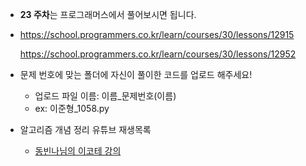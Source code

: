 - **23 주차**는 프로그래머스에서 풀어보시면 됩니다.

- https://school.programmers.co.kr/learn/courses/30/lessons/12915

  https://school.programmers.co.kr/learn/courses/30/lessons/12952
- 문제 번호에 맞는 폴더에 자신이 풀이한 코드를 업로드 해주세요! 
  - 업로드 파일 이름: 이름_문제번호(이름)
  - ex: 이준형_1058.py
- 알고리즘 개념 정리 유튜브 재생목록
  - [동빈나님의 이코테 강의](https://youtu.be/m-9pAwq1o3w) 
